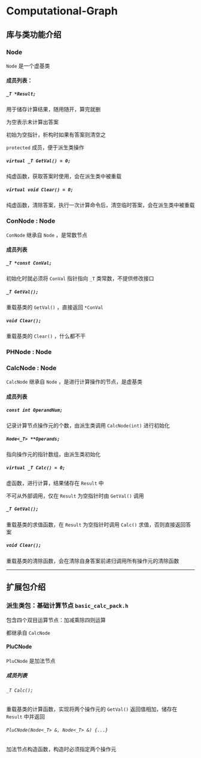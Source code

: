 # Computational-Graph

## 库与类功能介绍

### Node

`Node` 是一个虚基类
  

#### 成员列表：

##### `_T *Result;`

用于储存计算结果，随用随开，算完就删

为空表示未计算出答案

初始为空指针，析构时如果有答案则清空之

`protected` 成员，便于派生类操作
  

##### `virtual _T GetVal() = 0;`

纯虚函数，获取答案时使用，会在派生类中被重载
  

##### `virtual void Clear() = 0;`

纯虚函数，清除答案，执行一次计算命令后，清空临时答案，会在派生类中被重载
  
  

### ConNode : Node

`ConNode` 继承自 `Node` ，是常数节点
  

#### 成员列表

##### `_T *const ConVal;`

初始化时就必须将 `ConVal` 指针指向 `_T` 类常数，不提供修改接口
  

##### `_T GetVal();`

重载基类的 `GetVal()` ，直接返回 `*ConVal`
  

##### `void Clear();`

重载基类的 `Clear()` ，什么都不干
  
  

### PHNode : Node
  
  

### CalcNode : Node

`CalcNode` 继承自 `Node` ，是进行计算操作的节点，是虚基类
  

#### 成员列表

##### `const int OperandNum;`

记录计算节点操作元的个数，由派生类调用 `CalcNode(int)` 进行初始化
  

##### `Node<_T> **Operands;`

指向操作元的指针数组，由派生类初始化
  

##### `virtual _T Calc() = 0;`

虚函数，进行计算，结果储存在 `Result` 中

不可从外部调用，仅在 `Result` 为空指针时由 `GetVal()` 调用
  

##### `_T GetVal();`

重载基类的求值函数，在 `Result` 为空指针时调用 `Calc()` 求值，否则直接返回答案
  

##### `void Clear();`

重载基类的清除函数，会在清除自身答案前递归调用所有操作元的清除函数
  
  

---

## 扩展包介绍
 
### 派生类包：基础计算节点 `basic_calc_pack.h`

包含四个双目运算节点：加减乘除四则运算

都继承自 `CalcNode`
  
  

#### PluCNode

`PluCNode` 是加法节点
  

##### 成员列表

###### `_T Calc();`

重载基类的计算函数，实现将两个操作元的 `GetVal()` 返回值相加，储存在 `Result` 中并返回
  

###### `PluCNode(Node<_T> &, Node<_T> &) {...}` 

加法节点构造函数，构造时必须指定两个操作元
  
